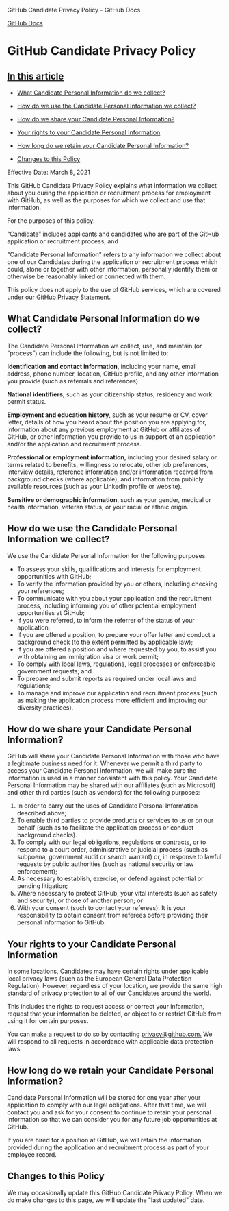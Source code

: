 GitHub Candidate Privacy Policy - GitHub Docs

[](/en)[GitHub Docs](/en)

GitHub Candidate Privacy Policy
==========

[In this article](/github/site-policy/github-candidate-privacy-policy#in-this-article)
----------

* [What Candidate Personal Information do we collect?](#what-candidate-personal-information-do-we-collect)

* [How do we use the Candidate Personal Information we collect?](#how-do-we-use-the-candidate-personal-information-we-collect)

* [How do we share your Candidate Personal Information?](#how-do-we-share-your-candidate-personal-information)

* [Your rights to your Candidate Personal Information](#your-rights-to-your-candidate-personal-information)

* [How long do we retain your Candidate Personal Information?](#how-long-do-we-retain-your-candidate-personal-information)

* [Changes to this Policy](#changes-to-this-policy)

Effective Date: March 8, 2021

This GitHub Candidate Privacy Policy explains what information we collect about you during the application or recruitment process for employment with GitHub, as well as the purposes for which we collect and use that information.

For the purposes of this policy:

“Candidate” includes applicants and candidates who are part of the GitHub application or recruitment process; and

"Candidate Personal Information" refers to any information we collect about one of our Candidates during the application or recruitment process which could, alone or together with other information, personally identify them or otherwise be reasonably linked or connected with them.

This policy does not apply to the use of GitHub services, which are covered under our [GitHub Privacy Statement](/en/github/site-policy/github-privacy-statement).

[](#what-candidate-personal-information-do-we-collect)What Candidate Personal Information do we collect?
----------

The Candidate Personal Information we collect, use, and maintain (or “process”) can include the following, but is not limited to:

**Identification and contact information**, including your name, email address, phone number, location, GitHub profile, and any other information you provide (such as referrals and references).

**National identifiers**, such as your citizenship status, residency and work permit status.

**Employment and education history**, such as your resume or CV, cover letter, details of how you heard about the position you are applying for, information about any previous employment at GitHub or affiliates of GitHub, or other information you provide to us in support of an application and/or the application and recruitment process.

**Professional or employment information**, including your desired salary or terms related to benefits, willingness to relocate, other job preferences, interview details, reference information and/or information received from background checks (where applicable), and information from publicly available resources (such as your LinkedIn profile or website).

**Sensitive or demographic information**, such as your gender, medical or health information, veteran status, or your racial or ethnic origin.

[](#how-do-we-use-the-candidate-personal-information-we-collect)How do we use the Candidate Personal Information we collect?
----------

We use the Candidate Personal Information for the following purposes:

* To assess your skills, qualifications and interests for employment opportunities with GitHub;
* To verify the information provided by you or others, including checking your references;
* To communicate with you about your application and the recruitment process, including informing you of other potential employment opportunities at GitHub;
* If you were referred, to inform the referrer of the status of your application;
* If you are offered a position, to prepare your offer letter and conduct a background check (to the extent permitted by applicable law);
* If you are offered a position and where requested by you, to assist you with obtaining an immigration visa or work permit;
* To comply with local laws, regulations, legal processes or enforceable government requests; and
* To prepare and submit reports as required under local laws and regulations;
* To manage and improve our application and recruitment process (such as making the application process more efficient and improving our diversity practices).

[](#how-do-we-share-your-candidate-personal-information)How do we share your Candidate Personal Information?
----------

GitHub will share your Candidate Personal Information with those who have a legitimate business need for it. Whenever we permit a third party to access your Candidate Personal Information, we will make sure the information is used in a manner consistent with this policy. Your Candidate Personal Information may be shared with our affiliates (such as Microsoft) and other third parties (such as vendors) for the following purposes:

1. In order to carry out the uses of Candidate Personal Information described above;
2. To enable third parties to provide products or services to us or on our behalf (such as to facilitate the application process or conduct background checks).
3. To comply with our legal obligations, regulations or contracts, or to respond to a court order, administrative or judicial process (such as subpoena, government audit or search warrant) or, in response to lawful requests by public authorities (such as national security or law enforcement);
4. As necessary to establish, exercise, or defend against potential or pending litigation;
5. Where necessary to protect GitHub, your vital interests (such as safety and security), or those of another person; or
6. With your consent (such to contact your referees). It is your responsibility to obtain consent from referees before providing their personal information to GitHub.

[](#your-rights-to-your-candidate-personal-information)Your rights to your Candidate Personal Information
----------

In some locations, Candidates may have certain rights under applicable local privacy laws (such as the European General Data Protection Regulation). However, regardless of your location, we provide the same high standard of privacy protection to all of our Candidates around the world.

This includes the rights to request access or correct your information, request that your information be deleted, or object to or restrict GitHub from using it for certain purposes.

You can make a request to do so by contacting [privacy@github.com.](mailto:privacy@github.com.) We will respond to all requests in accordance with applicable data protection laws.

[](#how-long-do-we-retain-your-candidate-personal-information)How long do we retain your Candidate Personal Information?
----------

Candidate Personal Information will be stored for one year after your application to comply with our legal obligations. After that time, we will contact you and ask for your consent to continue to retain your personal information so that we can consider you for any future job opportunities at GitHub.

If you are hired for a position at GitHub, we will retain the information provided during the application and recruitment process as part of your employee record.

[](#changes-to-this-policy)Changes to this Policy
----------

We may occasionally update this GitHub Candidate Privacy Policy. When we do make changes to this page, we will update the "last updated" date.
